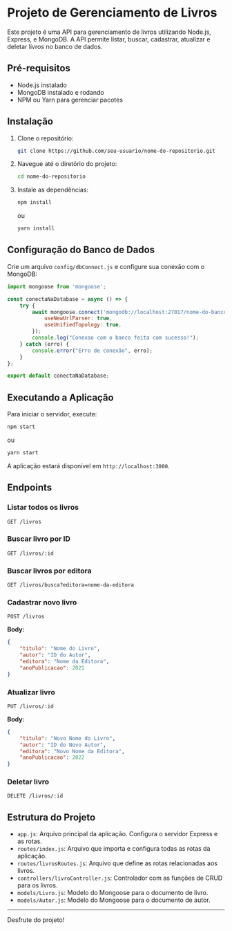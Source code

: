 # Projeto de Gerenciamento de Livros

Este projeto é uma API para gerenciamento de livros utilizando Node.js, Express, e MongoDB. A API permite listar, buscar, cadastrar, atualizar e deletar livros no banco de dados.

## Pré-requisitos

- Node.js instalado
- MongoDB instalado e rodando
- NPM ou Yarn para gerenciar pacotes

## Instalação

1. Clone o repositório:
    ```sh
    git clone https://github.com/seu-usuario/nome-do-repositorio.git
    ```
2. Navegue até o diretório do projeto:
    ```sh
    cd nome-do-repositorio
    ```
3. Instale as dependências:
    ```sh
    npm install
    ```
    ou
    ```sh
    yarn install
    ```

## Configuração do Banco de Dados

Crie um arquivo `config/dbConnect.js` e configure sua conexão com o MongoDB:

```js
import mongoose from 'mongoose';

const conectaNaDatabase = async () => {
    try {
        await mongoose.connect('mongodb://localhost:27017/nome-do-banco', {
            useNewUrlParser: true,
            useUnifiedTopology: true,
        });
        console.log("Conexao com o banco feita com sucesso!");
    } catch (erro) {
        console.error("Erro de conexão", erro);
    }
};

export default conectaNaDatabase;
```

## Executando a Aplicação

Para iniciar o servidor, execute:

```sh
npm start
```
ou
```sh
yarn start
```

A aplicação estará disponível em `http://localhost:3000`.

## Endpoints

### Listar todos os livros
```http
GET /livros
```

### Buscar livro por ID
```http
GET /livros/:id
```

### Buscar livros por editora
```http
GET /livros/busca?editora=nome-da-editora
```

### Cadastrar novo livro
```http
POST /livros
```
**Body:**
```json
{
    "titulo": "Nome do Livro",
    "autor": "ID do Autor",
    "editora": "Nome da Editora",
    "anoPublicacao": 2021
}
```

### Atualizar livro
```http
PUT /livros/:id
```
**Body:**
```json
{
    "titulo": "Novo Nome do Livro",
    "autor": "ID do Novo Autor",
    "editora": "Novo Nome da Editora",
    "anoPublicacao": 2022
}
```

### Deletar livro
```http
DELETE /livros/:id
```

## Estrutura do Projeto

- `app.js`: Arquivo principal da aplicação. Configura o servidor Express e as rotas.
- `routes/index.js`: Arquivo que importa e configura todas as rotas da aplicação.
- `routes/livrosRoutes.js`: Arquivo que define as rotas relacionadas aos livros.
- `controllers/livroController.js`: Controlador com as funções de CRUD para os livros.
- `models/Livro.js`: Modelo do Mongoose para o documento de livro.
- `models/Autor.js`: Modelo do Mongoose para o documento de autor.

---

Desfrute do projeto!
